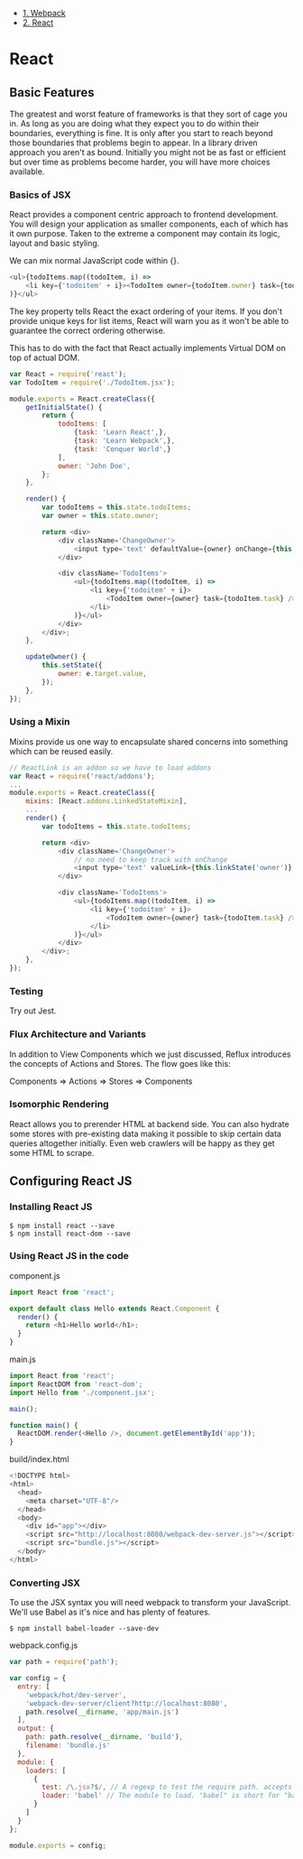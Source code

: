 * [1. Webpack](README.md)
* [2. React](REACT.md)

# React

## Basic Features

The greatest and worst feature of frameworks is that they sort of cage you in.
As long as you are doing what they expect you to do within their boundaries,
everything is fine. It is only after you start to reach beyond those boundaries
that problems begin to appear. In a library driven approach you aren't as bound.
Initially you might not be as fast or efficient but over time as problems become harder, you will have more choices available.

### Basics of JSX

React provides a component centric approach to frontend development. You will design your application as smaller components, each of which has it own purpose. Taken to the extreme a component may contain its logic, layout and basic styling.

We can mix normal JavaScript code within {}.

```javascript
<ul>{todoItems.map((todoItem, i) =>
    <li key={'todoitem' + i}><TodoItem owner={todoItem.owner} task={todoItem.task} /></li>
)}</ul>
```

The key property tells React the exact ordering of your items. If you don't provide unique keys for list items, React will warn you as it won't be able to guarantee the correct ordering otherwise.

This has to do with the fact that React actually implements Virtual DOM on top of actual DOM.

```javascript
var React = require('react');
var TodoItem = require('./TodoItem.jsx');

module.exports = React.createClass({
    getInitialState() {
        return {
            todoItems: [
                {task: 'Learn React',},
                {task: 'Learn Webpack',},
                {task: 'Conquer World',}
            ],
            owner: 'John Doe',
        };
    },

    render() {
        var todoItems = this.state.todoItems;
        var owner = this.state.owner;

        return <div>
            <div className='ChangeOwner'>
                <input type='text' defaultValue={owner} onChange={this.updateOwner} />
            </div>

            <div className='TodoItems'>
                <ul>{todoItems.map((todoItem, i) =>
                    <li key={'todoitem' + i}>
                        <TodoItem owner={owner} task={todoItem.task} />
                    </li>
                )}</ul>
            </div>
        </div>;
    },

    updateOwner() {
        this.setState({
            owner: e.target.value,
        });
    },
});
```

### Using a Mixin

Mixins provide us one way to encapsulate shared concerns into something which can be reused easily.

```javascript
// ReactLink is an addon so we have to load addons
var React = require('react/addons');
...
module.exports = React.createClass({
    mixins: [React.addons.LinkedStateMixin],
    ...
    render() {
        var todoItems = this.state.todoItems;

        return <div>
            <div className='ChangeOwner'>
                // no need to keep track with onChange
                <input type='text' valueLink={this.linkState('owner')} />
            </div>

            <div className='TodoItems'>
                <ul>{todoItems.map((todoItem, i) =>
                    <li key={'todoitem' + i}>
                        <TodoItem owner={owner} task={todoItem.task} />
                    </li>
                )}</ul>
            </div>
        </div>;
    },
});
```

### Testing

Try out Jest.

### Flux Architecture and Variants

In addition to View Components which we just discussed, Reflux introduces the concepts of Actions and Stores. The flow goes like this:

Components => Actions => Stores => Components

### Isomorphic Rendering

React allows you to prerender HTML at backend side. You can also hydrate some stores with pre-existing data making it possible to skip certain data queries altogether initially. Even web crawlers will be happy as they get some HTML to scrape.

## Configuring React JS

### Installing React JS

```
$ npm install react --save
$ npm install react-dom --save
```

### Using React JS in the code

component.js

```javascript
import React from 'react';

export default class Hello extends React.Component {
  render() {
    return <h1>Hello world</h1>;
  }
}
```

main.js

```javascript
import React from 'react';
import ReactDOM from 'react-dom';
import Hello from './component.jsx';

main();

function main() {
  ReactDOM.render(<Hello />, document.getElementById('app'));
}
```

build/index.html

```javascript
<!DOCTYPE html>
<html>
  <head>
    <meta charset="UTF-8"/>
  </head>
  <body>
    <div id="app"></div>
    <script src="http://localhost:8080/webpack-dev-server.js"></script>
    <script src="bundle.js"></script>
  </body>
</html>
```

### Converting JSX

To use the JSX syntax you will need webpack to transform your JavaScript. We'll use Babel as it's nice and has plenty of features.

```
$ npm install babel-loader --save-dev
```

webpack.config.js

```javascript
var path = require('path');

var config = {
  entry: [
    'webpack/hot/dev-server',
    'webpack-dev-server/client?http://localhost:8080',
    path.resolve(__dirname, 'app/main.js')
  ],
  output: {
    path: path.resolve(__dirname, 'build'),
    filename: 'bundle.js'
  },
  module: {
    loaders: [
      {
        test: /\.jsx?$/, // A regexp to test the require path. accepts either js or jsx
        loader: 'babel' // The module to load. "babel" is short for "babel-loader"
      }
    ]
  }
};

module.exports = config;
```
